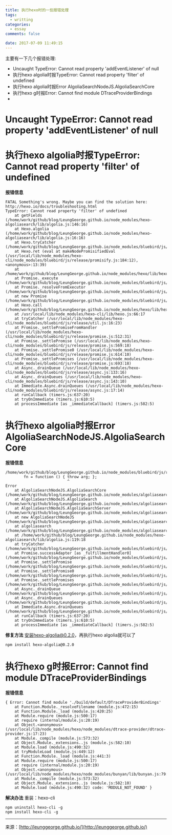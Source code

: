 ```yaml
---
title: 执行hexo时的一些报错处理
tags:
  - writting
categories:
  - essay
comments: false

date: 2017-07-09 11:49:15
---
```

主要有一下几个报错处理:

* Uncaught TypeError: Cannot read property 'addEventListener' of null
* 执行hexo algolia时报TypeError: Cannot read property 'filter' of undefined
* 执行hexo algolia时报Error AlgoliaSearchNodeJS.AlgoliaSearchCore
* 执行hexo g时报Error: Cannot find module DTraceProviderBindings
* 

<!--more-->
# Uncaught TypeError: Cannot read property 'addEventListener' of null



# 执行hexo algolia时报TypeError: Cannot read property 'filter' of undefined
**报错信息**

```
FATAL Something's wrong. Maybe you can find the solution here: http://hexo.io/docs/troubleshooting.html
TypeError: Cannot read property 'filter' of undefined
    at getFields (/home/work/github/blog/LeungGeorge.github.io/node_modules/hexo-algoliasearch/lib/algolia.js:146:16)
    at Hexo.algolia (/home/work/github/blog/LeungGeorge.github.io/node_modules/hexo-algoliasearch/lib/algolia.js:16:16)
    at Hexo.tryCatcher (/home/work/github/blog/LeungGeorge.github.io/node_modules/bluebird/js/release/util.js:16:23)
    at Hexo.ret (eval at makeNodePromisifiedEval (/usr/local/lib/node_modules/hexo-cli/node_modules/bluebird/js/release/promisify.js:184:12), <anonymous>:13:39)
    at /home/work/github/blog/LeungGeorge.github.io/node_modules/hexo/lib/hexo/index.js:195:9
    at Promise._execute (/home/work/github/blog/LeungGeorge.github.io/node_modules/bluebird/js/release/debuggability.js:300:9)
    at Promise._resolveFromExecutor (/home/work/github/blog/LeungGeorge.github.io/node_modules/bluebird/js/release/promise.js:483:18)
    at new Promise (/home/work/github/blog/LeungGeorge.github.io/node_modules/bluebird/js/release/promise.js:79:10)
    at Hexo.call (/home/work/github/blog/LeungGeorge.github.io/node_modules/hexo/lib/hexo/index.js:191:10)
    at /usr/local/lib/node_modules/hexo-cli/lib/hexo.js:66:17
    at tryCatcher (/usr/local/lib/node_modules/hexo-cli/node_modules/bluebird/js/release/util.js:16:23)
    at Promise._settlePromiseFromHandler (/usr/local/lib/node_modules/hexo-cli/node_modules/bluebird/js/release/promise.js:512:31)
    at Promise._settlePromise (/usr/local/lib/node_modules/hexo-cli/node_modules/bluebird/js/release/promise.js:569:18)
    at Promise._settlePromise0 (/usr/local/lib/node_modules/hexo-cli/node_modules/bluebird/js/release/promise.js:614:10)
    at Promise._settlePromises (/usr/local/lib/node_modules/hexo-cli/node_modules/bluebird/js/release/promise.js:693:18)
    at Async._drainQueue (/usr/local/lib/node_modules/hexo-cli/node_modules/bluebird/js/release/async.js:133:16)
    at Async._drainQueues (/usr/local/lib/node_modules/hexo-cli/node_modules/bluebird/js/release/async.js:143:10)
    at Immediate.Async.drainQueues (/usr/local/lib/node_modules/hexo-cli/node_modules/bluebird/js/release/async.js:17:14)
    at runCallback (timers.js:637:20)
    at tryOnImmediate (timers.js:610:5)
    at processImmediate [as _immediateCallback] (timers.js:582:5)
```


# 执行hexo algolia时报Error AlgoliaSearchNodeJS.AlgoliaSearchCore
**报错信息**

```
/home/work/github/blog/LeungGeorge.github.io/node_modules/bluebird/js/release/async.js:61
        fn = function () { throw arg; };
                           ^
Error
    at AlgoliaSearchNodeJS.AlgoliaSearchCore (/home/work/github/blog/LeungGeorge.github.io/node_modules/algoliasearch/src/AlgoliaSearchCore.js:51:11)
    at AlgoliaSearchNodeJS.AlgoliaSearch (/home/work/github/blog/LeungGeorge.github.io/node_modules/algoliasearch/src/AlgoliaSearch.js:11:21)
    at AlgoliaSearchNodeJS.AlgoliaSearchServer (/home/work/github/blog/LeungGeorge.github.io/node_modules/algoliasearch/src/server/builds/AlgoliaSearchServer.js:17:17)
    at new AlgoliaSearchNodeJS (/home/work/github/blog/LeungGeorge.github.io/node_modules/algoliasearch/src/server/builds/node.js:79:23)
    at algoliasearch (/home/work/github/blog/LeungGeorge.github.io/node_modules/algoliasearch/src/server/builds/node.js:68:10)
    at /home/work/github/blog/LeungGeorge.github.io/node_modules/hexo-algoliasearch/lib/algolia.js:119:18
    at tryCatcher (/home/work/github/blog/LeungGeorge.github.io/node_modules/bluebird/js/release/util.js:16:23)
    at Promise.successAdapter [as _fulfillmentHandler0] (/home/work/github/blog/LeungGeorge.github.io/node_modules/bluebird/js/release/nodeify.js:22:30)
    at Promise._settlePromise (/home/work/github/blog/LeungGeorge.github.io/node_modules/bluebird/js/release/promise.js:566:21)
    at Promise._settlePromise0 (/home/work/github/blog/LeungGeorge.github.io/node_modules/bluebird/js/release/promise.js:614:10)
    at Promise._settlePromises (/home/work/github/blog/LeungGeorge.github.io/node_modules/bluebird/js/release/promise.js:693:18)
    at Async._drainQueue (/home/work/github/blog/LeungGeorge.github.io/node_modules/bluebird/js/release/async.js:133:16)
    at Async._drainQueues (/home/work/github/blog/LeungGeorge.github.io/node_modules/bluebird/js/release/async.js:143:10)
    at Immediate.Async.drainQueues (/home/work/github/blog/LeungGeorge.github.io/node_modules/bluebird/js/release/async.js:17:14)
    at runCallback (timers.js:637:20)
    at tryOnImmediate (timers.js:610:5)
    at processImmediate [as _immediateCallback] (timers.js:582:5)
```

**修复方法**
安装hexo-algolia@0.2.0，再执行hexo algolia就可以了

```
npm install hexo-algolia@0.2.0
```

# 执行hexo g时报Error: Cannot find module DTraceProviderBindings
**报错信息**

```
{ Error: Cannot find module './build/default/DTraceProviderBindings'
    at Function.Module._resolveFilename (module.js:472:15)
    at Function.Module._load (module.js:420:25)
    at Module.require (module.js:500:17)
    at require (internal/module.js:20:19)
    at Object.<anonymous> (/usr/local/lib/node_modules/hexo/node_modules/dtrace-provider/dtrace-provider.js:17:23)
    at Module._compile (module.js:573:32)
    at Object.Module._extensions..js (module.js:582:10)
    at Module.load (module.js:490:32)
    at tryModuleLoad (module.js:449:12)
    at Function.Module._load (module.js:441:3)
    at Module.require (module.js:500:17)
    at require (internal/module.js:20:19)
    at Object.<anonymous> (/usr/local/lib/node_modules/hexo/node_modules/bunyan/lib/bunyan.js:79:18)
    at Module._compile (module.js:573:32)
    at Object.Module._extensions..js (module.js:582:10)
    at Module.load (module.js:490:32) code: 'MODULE_NOT_FOUND' }  
```

**解决办法**
重装：hexo-cli  

```
npm uninstall hexo-cli -g  
npm install hexo-cli -g   
```











---
<link rel="stylesheet" href="http://yandex.st/highlightjs/6.1/styles/default.min.css">
<script src="http://yandex.st/highlightjs/6.1/highlight.min.js"></script>
<script>
hljs.tabReplace = ' ';
hljs.initHighlightingOnLoad();
</script>


来源：[http://leunggeorge.github.io/](http://leunggeorge.github.io/)  
